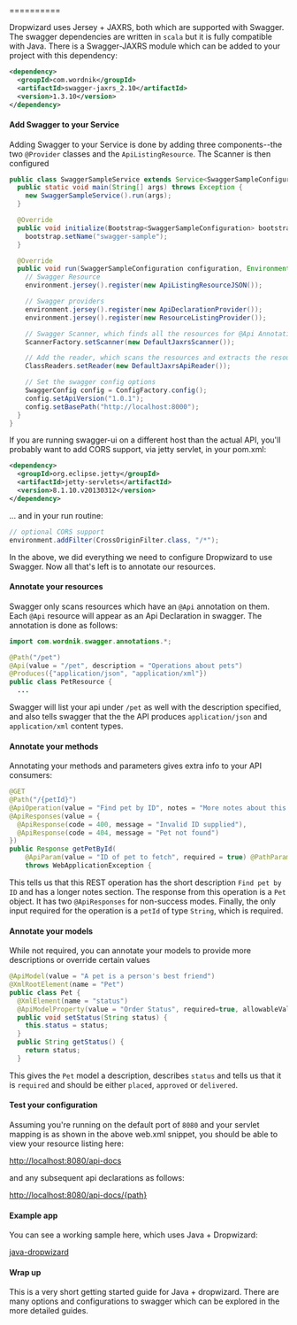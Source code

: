 ==========

Dropwizard uses Jersey + JAXRS, both which are supported with Swagger.  The swagger dependencies are written in `scala` but it is fully compatible with Java.  There is a Swagger-JAXRS module which can be added to your project with this dependency:

```xml
<dependency>
  <groupId>com.wordnik</groupId>
  <artifactId>swagger-jaxrs_2.10</artifactId>
  <version>1.3.10</version>
</dependency>
```

#### Add Swagger to your Service

Adding Swagger to your Service is done by adding three components--the two `@Provider` classes and the `ApiListingResource`.  The Scanner is then configured

```java
public class SwaggerSampleService extends Service<SwaggerSampleConfiguration> {
  public static void main(String[] args) throws Exception {
    new SwaggerSampleService().run(args);
  }

  @Override
  public void initialize(Bootstrap<SwaggerSampleConfiguration> bootstrap) {
    bootstrap.setName("swagger-sample");
  }

  @Override
  public void run(SwaggerSampleConfiguration configuration, Environment environment) {
    // Swagger Resource
    environment.jersey().register(new ApiListingResourceJSON());

    // Swagger providers
    environment.jersey().register(new ApiDeclarationProvider());
    environment.jersey().register(new ResourceListingProvider());

    // Swagger Scanner, which finds all the resources for @Api Annotations
    ScannerFactory.setScanner(new DefaultJaxrsScanner());

    // Add the reader, which scans the resources and extracts the resource information
    ClassReaders.setReader(new DefaultJaxrsApiReader());

    // Set the swagger config options
    SwaggerConfig config = ConfigFactory.config();
    config.setApiVersion("1.0.1");
    config.setBasePath("http://localhost:8000");
  }
}
```

If you are running swagger-ui on a different host than the actual API, you'll probably want to add CORS support, via jetty servlet, in your pom.xml:

```xml
<dependency>
  <groupId>org.eclipse.jetty</groupId>
  <artifactId>jetty-servlets</artifactId>
  <version>8.1.10.v20130312</version>
</dependency>

```
... and in your run routine:

```java
// optional CORS support
environment.addFilter(CrossOriginFilter.class, "/*");
```

In the above, we did everything we need to configure Dropwizard to use Swagger.  Now all that's left is to annotate our resources.

#### Annotate your resources

Swagger only scans resources which have an `@Api` annotation on them.  Each `@Api` resource will appear as an Api Declaration in swagger.  The annotation is done as follows:

```java
import com.wordnik.swagger.annotations.*;

@Path("/pet")
@Api(value = "/pet", description = "Operations about pets")
@Produces({"application/json", "application/xml"})
public class PetResource {
  ...
```

Swagger will list your api under `/pet` as well with the description specified, and also tells swagger that the the API produces `application/json` and `application/xml` content types.

#### Annotate your methods

Annotating your methods and parameters gives extra info to your API consumers:

```java
@GET
@Path("/{petId}")
@ApiOperation(value = "Find pet by ID", notes = "More notes about this method", response = Pet.class)
@ApiResponses(value = {
  @ApiResponse(code = 400, message = "Invalid ID supplied"),
  @ApiResponse(code = 404, message = "Pet not found") 
})
public Response getPetById(
    @ApiParam(value = "ID of pet to fetch", required = true) @PathParam("petId") String petId)
    throws WebApplicationException {
```

This tells us that this REST operation has the short description `Find pet by ID` and has a longer notes section.  The response from this operation is a `Pet` object.  It has two `@ApiResponses` for non-success modes.  Finally, the only input required for the operation is a `petId` of type `String`, which is required.

#### Annotate your models

While not required, you can annotate your models to provide more descriptions or override certain values

```java
@ApiModel(value = "A pet is a person's best friend")
@XmlRootElement(name = "Pet")
public class Pet {
  @XmlElement(name = "status")
  @ApiModelProperty(value = "Order Status", required=true, allowableValues = "placed,approved,delivered")
  public void setStatus(String status) {
    this.status = status;
  }
  public String getStatus() {
    return status;
  }
```

This gives the `Pet` model a description, describes `status` and tells us that it is `required` and should be either `placed`, `approved` or `delivered`.

#### Test your configuration

Assuming you're running on the default port of `8080` and your servlet mapping is as shown in the above web.xml snippet, you should be able to view your resource listing here:

[http://localhost:8080/api-docs](http://localhost:8080/api-docs)

and any subsequent api declarations as follows:

[http://localhost:8080/api-docs/{path}](http://localhost:8080/api-docs/{path})

#### Example app

You can see a working sample here, which uses Java + Dropwizard:

[java-dropwizard](https://github.com/wordnik/swagger-core/blob/master/samples/java-dropwizard)

#### Wrap up

This is a very short getting started guide for Java + dropwizard.  There are many options and configurations to swagger which can be explored in the more detailed guides.